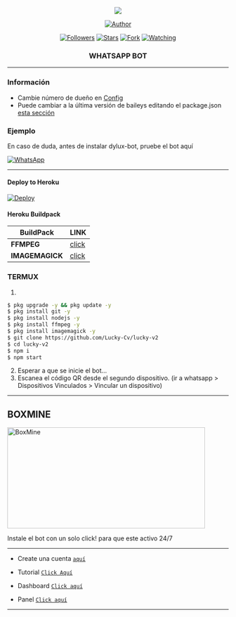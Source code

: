
<p align="center"> 
<img src="https://gpvc.arturio.dev/FG98F" />
<p/>
<p align="center">
<a href="https://github.com/lucky-Cv"><img title="Author" src="https://img.shields.io/badge/Lucky-Cv-black?style=for-the-badge&logo=whatsApp"></a>
<p/>
<p align="center">
<a href="https://github.com/Lucky-Cv/followers"><img title="Followers" src="https://img.shields.io/github/followers/FG98F?label=Followers&style=social"></a>
<a href="https://github.com/FG98F/Lucky-Cv/stargazers/"><img title="Stars" src="https://img.shields.io/github/stars/FG98F/dylux-fg?&style=social"></a>
<a href="https://github.com/FG98F/Lucky-Cv/network/members"><img title="Fork" src="https://img.shields.io/github/forks/FG98F/dylux-fg?style=social"></a>
<a href="https://github.com/FG98F/Lucky-Cv/watchers"><img title="Watching" src="https://img.shields.io/github/watchers/FG98F/dylux-fg?label=Watching&style=social"></a>
</p>



<h3 align="center">WHATSAPP BOT</h3>

***
### Información
- Cambie número de dueño en [Config](https://github.com/Lucky-Cv/lucky-v2/blob/main/config.js#L6)
- Puede cambiar a la última versión de baileys editando el package.json [esta sección](https://github.com/Lucky-Cv/lucky-v2/blob/main/package.json#L42)


### Ejemplo 
En caso de duda, antes de instalar dylux-bot, pruebe el bot aquí

[![WhatsApp](https://img.shields.io/badge/DyLux-25D366?style=for-the-badge&logo=whatsapp&logoColor=white)](https://instabio.cc/fg98ff) 

***

#### Deploy to Heroku
[![Deploy](https://www.herokucdn.com/deploy/button.svg)](https://heroku.com/deploy?template=https://github.com/Lucky-Cv/lucky-v2)

#### Heroku Buildpack
| BuildPack | LINK |
|--------|--------|
| **FFMPEG** |[click](https://github.com/jonathanong/heroku-buildpack-ffmpeg-latest) |
| **IMAGEMAGICK** | [click](https://github.com/DuckyTeam/heroku-buildpack-imagemagick) |

### TERMUX
1. 
```sh
$ pkg upgrade -y && pkg update -y
$ pkg install git -y
$ pkg install nodejs -y
$ pkg install ffmpeg -y
$ pkg install imagemagick -y
$ git clone https://github.com/Lucky-Cv/lucky-v2
$ cd lucky-v2
$ npm i 
$ npm start
```
2. Esperar a que se inicie el bot...
3. Escanea el código QR desde el segundo dispositivo. (ir a whatsapp > Dispositivos Vinculados > Vincular un dispositivo)
---------


## BOXMINE

<a href="https://dash.boxmineworld.com/register?ref=Mb0BN5ny"><img src="https://k.top4top.io/p_2413wh2bh0.jpg" width="450" height="230" alt="BoxMine"/></a>

Instale el bot con un solo click! para que este activo 24/7

---------
* Create una cuenta  [`aquí`](https://dash.boxmineworld.com/register?ref=Mb0BN5ny)
* Tutorial [`Click Aquí`](https://youtu.be/xFqjKN1Qt80)

* Dashboard [`Click aquí`](https://dash.boxmineworld.com)
* Panel [`Click aquí`](https://panel.boxmineworld.com/)

---------
